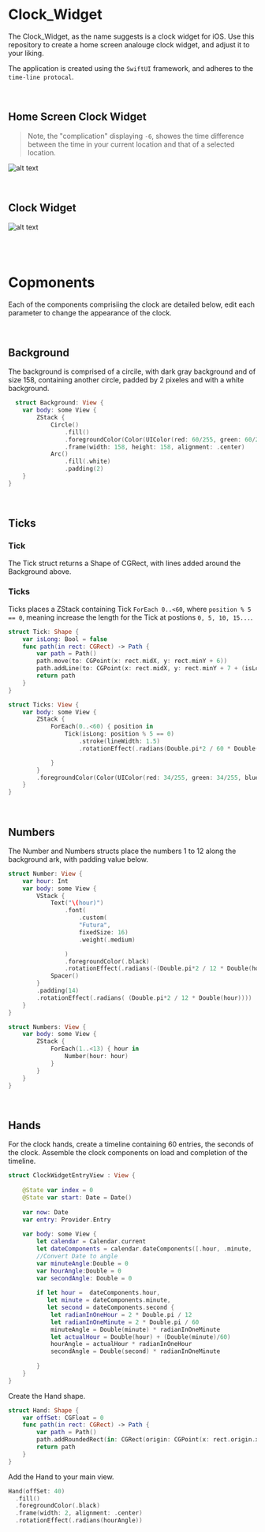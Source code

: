 # Clock_Widget

The Clock_Widget, as the name suggests is a clock widget for iOS. Use this repository to create a home screen analouge clock widget, and adjust it to your liking.

The application is created using the `SwiftUI` framework, and adheres to the `time-line protocal`.

<br />


## Home Screen Clock Widget

> Note, the "complication" displaying `-6`, showes the time difference between the time in your current location and that of a selected location.

![alt text](https://uploads-ssl.webflow.com/60255c87f21230edfb5fa38e/63cda1e670ce986c5a605daf_ClockWidgetScreenShot.png)

<br />


## Clock Widget

![alt text](https://uploads-ssl.webflow.com/60255c87f21230edfb5fa38e/63cda1e870ce9803fc605dda_ClockWidget.png)

<br />
<br />


# Copmonents

Each of the components comprisiing the clock are detailed below, edit each parameter to change the appearance of the clock.

<br />


## Background

The background is comprised of a circile, with dark gray background and of size 158, containing another circle, padded by 2 pixeles and with a white background.

```swift
  struct Background: View {
    var body: some View {
        ZStack {
            Circle()
                .fill()
                .foregroundColor(Color(UIColor(red: 60/255, green: 60/255, blue: 100/255, alpha: 1)))
                .frame(width: 158, height: 158, alignment: .center)
            Arc()
                .fill(.white)
                .padding(2)
    }
}
```
<br />


## Ticks

### Tick

The Tick struct returns a Shape of CGRect, with lines added around the Background above.

### Ticks

Ticks places a ZStack containing Tick `ForEach 0..<60`, where `position % 5 == 0`, meaning increase the length for the Tick at postions `0, 5, 10, 15...`. 

```swift
struct Tick: Shape {
    var isLong: Bool = false
    func path(in rect: CGRect) -> Path {
        var path = Path()
        path.move(to: CGPoint(x: rect.midX, y: rect.minY + 6))
        path.addLine(to: CGPoint(x: rect.midX, y: rect.minY + 7 + (isLong ? 4 : 0)))
        return path
    }
}

struct Ticks: View {
    var body: some View {
        ZStack {
            ForEach(0..<60) { position in
                Tick(isLong: position % 5 == 0)
                    .stroke(lineWidth: 1.5)
                    .rotationEffect(.radians(Double.pi*2 / 60 * Double(position)))

            }
        }
        .foregroundColor(Color(UIColor(red: 34/255, green: 34/255, blue: 34/255, alpha: 1)))
    }
}
```
<br />


## Numbers

The Number and Numbers structs place the numbers 1 to 12 along the background ark, with padding value below.

```swift
struct Number: View {
    var hour: Int
    var body: some View {
        VStack {
            Text("\(hour)")
                .font(
                    .custom(
                    "Futura",
                    fixedSize: 16)
                    .weight(.medium)

                )
                .foregroundColor(.black)
                .rotationEffect(.radians(-(Double.pi*2 / 12 * Double(hour))))
            Spacer()
        }
        .padding(14)
        .rotationEffect(.radians( (Double.pi*2 / 12 * Double(hour))))
    }
}

struct Numbers: View {
    var body: some View {
        ZStack {
            ForEach(1..<13) { hour in
                Number(hour: hour)
            }
        }
    }
}
```
<br />


## Hands

For the clock hands, create a timeline containing 60 entries, the seconds of the clock. Assemble the clock components on load and completion of the timeline.

```swift
struct ClockWidgetEntryView : View {
    
    @State var index = 0
    @State var start: Date = Date()
    
    var now: Date
    var entry: Provider.Entry
    
    var body: some View {
        let calendar = Calendar.current
        let dateComponents = calendar.dateComponents([.hour, .minute, .second], from: entry.date)
        //Convert Date to angle
        var minuteAngle:Double = 0
        var hourAngle:Double = 0
        var secondAngle: Double = 0
        
        if let hour =  dateComponents.hour,
           let minute = dateComponents.minute,
           let second = dateComponents.second {
            let radianInOneHour = 2 * Double.pi / 12
            let radianInOneMinute = 2 * Double.pi / 60
            minuteAngle = Double(minute) * radianInOneMinute
            let actualHour = Double(hour) + (Double(minute)/60)
            hourAngle = actualHour * radianInOneHour
            secondAngle = Double(second) * radianInOneMinute
            
        }
    }
}
```

Create the Hand shape.

```swift
struct Hand: Shape {
    var offSet: CGFloat = 0
    func path(in rect: CGRect) -> Path {
        var path = Path()
        path.addRoundedRect(in: CGRect(origin: CGPoint(x: rect.origin.x, y: rect.origin.y + offSet), size: CGSize(width: rect.width, height: rect.height/2 - offSet)), cornerSize: CGSize(width: rect.width/2, height: rect.width/2))
        return path
    }
}
```

Add the Hand to your main view.

```swift
Hand(offSet: 40)
  .fill()
  .foregroundColor(.black)
  .frame(width: 2, alignment: .center)
  .rotationEffect(.radians(hourAngle))
```
<br />

